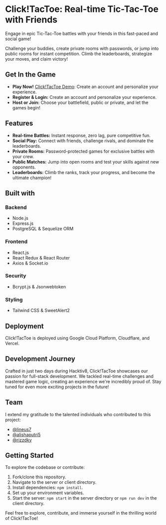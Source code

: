 # Click!TacToe: Real-time Tic-Tac-Toe with Friends

Engage in epic Tic-Tac-Toe battles with your friends in this fast-paced and social game!

Challenge your buddies, create private rooms with passwords, or jump into public rooms for instant competition. Climb the leaderboards, strategize your moves, and claim victory!

## Get In the Game

- **Play Now!** [Click!TacToe Demo](https://clicktactoe.vercel.app): Create an account and personalize your experience.
- **Register & Login:** Create an account and personalize your experience.
- **Host or Join:** Choose your battlefield, public or private, and let the games begin!

## Features

- **Real-time Battles:** Instant response, zero lag, pure competitive fun.
- **Social Play:** Connect with friends, challenge rivals, and dominate the leaderboards.
- **Private Rooms:** Password-protected games for exclusive battles with your crew.
- **Public Matches:** Jump into open rooms and test your skills against new opponents.
- **Leaderboards:** Climb the ranks, track your progress, and become the ultimate champion!

## Built with

### Backend

- Node.js
- Express.js
- PostgreSQL & Sequelize ORM

### Frontend

- React.js
- React Redux & React Router
- Axios & Socket.io

### Security

- Bcrypt.js & Jsonwebtoken

### Styling

- Tailwind CSS & SweetAlert2

## Deployment

Click!TacToe is deployed using Google Cloud Platform, Cloudflare, and Vercel.

## Development Journey

Crafted in just two days during Hacktiv8, Click!TacToe showcases our passion for full-stack development. We tackled real-time challenges and mastered game logic, creating an experience we're incredibly proud of. Stay tuned for even more exciting projects in the future!

## Team

I extend my gratitude to the talented individuals who contributed to this project:

- [@lineus7](https://github.com/lineus7)
- [@alishaputri5](https://github.com/alishaputri5)
- [@rizzdky](https://github.com/rizzdky)

## Getting Started

To explore the codebase or contribute:

1. Fork/clone this repository.
2. Navigate to the server or client directory.
3. Install dependencies: `npm install`.
4. Set up your environment variables.
5. Start the server: `npm start` in the server directory or `npm run dev` in the client directory.

Feel free to explore, contribute, and immerse yourself in the thrilling world of Click!TacToe!
